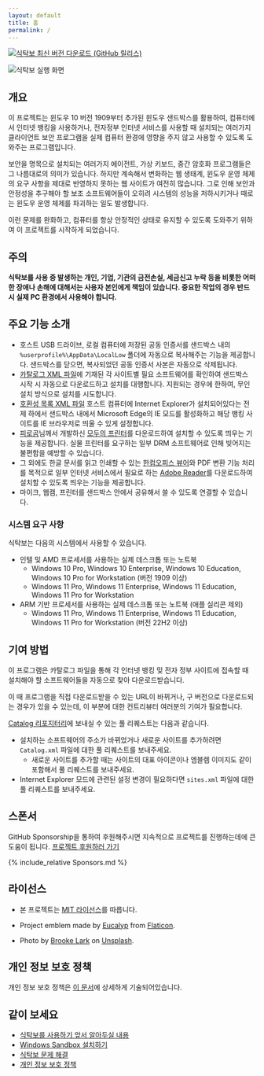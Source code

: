 ```yaml
---
layout: default
title: 홈
permalink: /
---
```


[![식탁보 최신 버전 다운로드 (GitHub 릴리스)](https://img.shields.io/github/downloads/yourtablecloth/TableCloth/total?label=%EC%8B%9D%ED%83%81%EB%B3%B4%20%EB%8B%A4%EC%9A%B4%EB%A1%9C%EB%93%9C)](https://github.com/yourtablecloth/TableCloth/releases)

![식탁보 실행 화면](images/tablecloth.png)

## 개요

이 프로젝트는 윈도우 10 버전 1909부터 추가된 윈도우 샌드박스를 활용하여, 컴퓨터에서 인터넷 뱅킹을 사용하거나, 전자정부 인터넷 서비스를 사용할 때 설치되는 여러가지 클라이언트 보안 프로그램을 실제 컴퓨터 환경에 영향을 주지 않고 사용할 수 있도록 도와주는 프로그램입니다.

보안을 명목으로 설치되는 여러가지 에이전트, 가상 키보드, 중간 암호화 프로그램들은 그 나름대로의 의미가 있습니다. 하지만 계속해서 변화하는 웹 생태계, 윈도우 운영 체제의 요구 사항을 제대로 반영하지 못하는 웹 사이트가 여전히 많습니다. 그로 인해 보안과 안정성을 추구해야 할 보조 소프트웨어들이 오히려 시스템의 성능을 저하시키거나 때로는 윈도우 운영 체제를 파괴하는 일도 발생합니다.

이런 문제를 완화하고, 컴퓨터를 항상 안정적인 상태로 유지할 수 있도록 도와주기 위하여 이 프로젝트를 시작하게 되었습니다.

## 주의

**식탁보를 사용 중 발생하는 개인, 기업, 기관의 금전손실, 세금신고 누락 등을 비롯한 어떠한 장애나 손해에 대해서는 사용자 본인에게 책임이 있습니다. 중요한 작업의 경우 반드시 실제 PC 환경에서 사용해야 합니다.**

## 주요 기능 소개

- 호스트 USB 드라이브, 로컬 컴퓨터에 저장된 공동 인증서를 샌드박스 내의 `%userprofile%\AppData\LocalLow` 폴더에 자동으로 복사해주는 기능을 제공합니다. 샌드박스를 닫으면, 복사되었던 공동 인증서 사본은 자동으로 삭제됩니다.
- [카탈로그 XML 파일](https://yourtablecloth.github.io/TableClothCatalog/Catalog.xml)에 기재된 각 사이트별 필요 소프트웨어를 확인하여 샌드박스 시작 시 자동으로 다운로드하고 설치를 대행합니다. 지원되는 경우에 한하여, 무인 설치 방식으로 설치를 시도합니다.
- [호환성 목록 XML 파일](https://yourtablecloth.github.io/TableClothCatalog/sites.xml) 호스트 컴퓨터에 Internet Explorer가 설치되어있다는 전제 하에서 샌드박스 내에서 Microsoft Edge의 IE 모드를 활성화하고 해당 뱅킹 사이트를 IE 브라우저로 띄울 수 있게 설정합니다.
- [피로곰](https://www.youtube.com/channel/UC034aoKNX5oheqhL3w-oBOQ)님께서 개발하신 [모두의 프린터](https://modu-print.tistory.com/)를 다운로드하여 설치할 수 있도록 띄우는 기능을 제공합니다. 실물 프린터를 요구하는 일부 DRM 소프트웨어로 인해 빚어지는 불편함을 예방할 수 있습니다.
- 그 외에도 한글 문서를 읽고 인쇄할 수 있는 [한컴오피스 뷰어](https://www.hancom.com/cs_center/csDownload.do)와 PDF 변환 기능 처리를 목적으로 일부 인터넷 서비스에서 필요로 하는 [Adobe Reader](https://www.adobe.com/kr/acrobat/pdf-reader.html)를 다운로드하여 설치할 수 있도록 띄우는 기능을 제공합니다.
- 마이크, 웹캠, 프린터를 샌드박스 안에서 공유해서 쓸 수 있도록 연결할 수 있습니다.

### 시스템 요구 사항

식탁보는 다음의 시스템에서 사용할 수 있습니다.

- 인텔 및 AMD 프로세서를 사용하는 실제 데스크톱 또는 노트북
  - Windows 10 Pro, Windows 10 Enterprise, Windows 10 Education, Windows 10 Pro for Workstation (버전 1909 이상)
  - Windows 11 Pro, Windows 11 Enterprise, Windows 11 Education, Windows 11 Pro for Workstation
- ARM 기반 프로세서를 사용하는 실제 데스크톱 또는 노트북 (애플 실리콘 제외)
  - Windows 11 Pro, Windows 11 Enterprise, Windows 11 Education, Windows 11 Pro for Workstation (버전 22H2 이상)

## 기여 방법

이 프로그램은 카탈로그 파일을 통해 각 인터넷 뱅킹 및 전자 정부 사이트에 접속할 때 설치해야 할 소프트웨어들을 자동으로 찾아 다운로드받습니다.

이 때 프로그램을 직접 다운로드받을 수 있는 URL이 바뀌거나, 구 버전으로 다운로드되는 경우가 있을 수 있는데, 이 부분에 대한 컨트리뷰터 여러분의 기여가 필요합니다.

[Catalog 리포지터리](https://github.com/yourtablecloth/TableClothCatalog)에 보내실 수 있는 풀 리퀘스트는 다음과 같습니다.

- 설치하는 소프트웨어의 주소가 바뀌었거나 새로운 사이트를 추가하려면 `Catalog.xml` 파일에 대한 풀 리퀘스트를 보내주세요.
  - 새로운 사이트를 추가할 때는 사이트의 대표 아이콘이나 엠블렘 이미지도 같이 포함해서 풀 리퀘스트를 보내주세요.
- Internet Explorer 모드에 관련된 설정 변경이 필요하다면 `sites.xml` 파일에 대한 풀 리퀘스트를 보내주세요.

## 스폰서

GitHub Sponsorship을 통하여 후원해주시면 지속적으로 프로젝트를 진행하는데에 큰 도움이 됩니다. [프로젝트 후원하러 가기](https://github.com/sponsors/yourtablecloth)

{% include_relative Sponsors.md %}

## 라이선스

- 본 프로젝트는 [MIT 라이선스](https://github.com/yourtablecloth/TableCloth/blob/dev/LICENSE.txt)를 따릅니다.

- Project emblem made by [Eucalyp](https://www.flaticon.com/authors/eucalyp) from [Flaticon](https://www.flaticon.com/).

- Photo by [Brooke Lark](https://unsplash.com/@brookelark?utm_source=unsplash&utm_medium=referral&utm_content=creditCopyText) on [Unsplash](https://unsplash.com/s/photos/tablecloth?utm_source=unsplash&utm_medium=referral&utm_content=creditCopyText).

## 개인 정보 보호 정책

개인 정보 보호 정책은 [이 문서](privacy)에 상세하게 기술되어있습니다.

## 같이 보세요

- [식탁보를 사용하기 앞서 알아두실 내용](need_to_know)
- [Windows Sandbox 설치하기](howto_install_sandbox)
- [식탁보 문제 해결](troubleshoot)
- [개인 정보 보호 정책](privacy)
